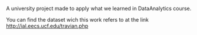 A university project made to apply what we learned in DataAnalytics course.

You can find the dataset wich this work refers to at the link http://ial.eecs.ucf.edu/travian.php
